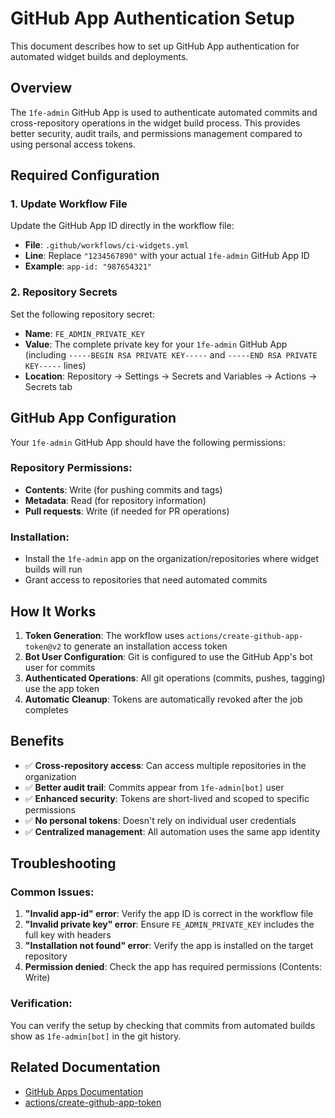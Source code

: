 # GitHub App Authentication Setup

This document describes how to set up GitHub App authentication for automated widget builds and deployments.

## Overview

The `1fe-admin` GitHub App is used to authenticate automated commits and cross-repository operations in the widget build process. This provides better security, audit trails, and permissions management compared to using personal access tokens.

## Required Configuration

### 1. Update Workflow File

Update the GitHub App ID directly in the workflow file:

- **File**: `.github/workflows/ci-widgets.yml`
- **Line**: Replace `"1234567890"` with your actual `1fe-admin` GitHub App ID
- **Example**: `app-id: "987654321"`

### 2. Repository Secrets  

Set the following repository secret:

- **Name**: `FE_ADMIN_PRIVATE_KEY`
- **Value**: The complete private key for your `1fe-admin` GitHub App (including `-----BEGIN RSA PRIVATE KEY-----` and `-----END RSA PRIVATE KEY-----` lines)
- **Location**: Repository → Settings → Secrets and Variables → Actions → Secrets tab

## GitHub App Configuration

Your `1fe-admin` GitHub App should have the following permissions:

### Repository Permissions:
- **Contents**: Write (for pushing commits and tags)
- **Metadata**: Read (for repository information)
- **Pull requests**: Write (if needed for PR operations)

### Installation:
- Install the `1fe-admin` app on the organization/repositories where widget builds will run
- Grant access to repositories that need automated commits

## How It Works

1. **Token Generation**: The workflow uses `actions/create-github-app-token@v2` to generate an installation access token
2. **Bot User Configuration**: Git is configured to use the GitHub App's bot user for commits
3. **Authenticated Operations**: All git operations (commits, pushes, tagging) use the app token
4. **Automatic Cleanup**: Tokens are automatically revoked after the job completes

## Benefits

- ✅ **Cross-repository access**: Can access multiple repositories in the organization
- ✅ **Better audit trail**: Commits appear from `1fe-admin[bot]` user
- ✅ **Enhanced security**: Tokens are short-lived and scoped to specific permissions
- ✅ **No personal tokens**: Doesn't rely on individual user credentials
- ✅ **Centralized management**: All automation uses the same app identity

## Troubleshooting

### Common Issues:

1. **"Invalid app-id" error**: Verify the app ID is correct in the workflow file
2. **"Invalid private key" error**: Ensure `FE_ADMIN_PRIVATE_KEY` includes the full key with headers
3. **"Installation not found" error**: Verify the app is installed on the target repository
4. **Permission denied**: Check the app has required permissions (Contents: Write)

### Verification:

You can verify the setup by checking that commits from automated builds show as `1fe-admin[bot]` in the git history.

## Related Documentation

- [GitHub Apps Documentation](https://docs.github.com/en/apps/creating-github-apps/authenticating-with-a-github-app/making-authenticated-api-requests-with-a-github-app-in-a-github-actions-workflow)
- [actions/create-github-app-token](https://github.com/actions/create-github-app-token)